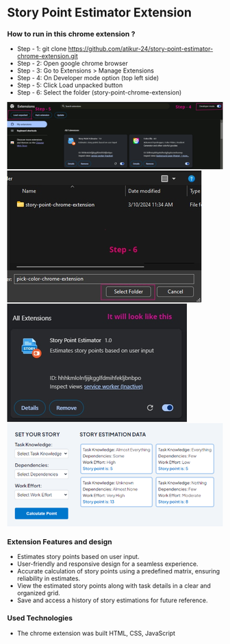 # Story Point Estimator Extension

### How to run in this chrome extension ?

-   Step - 1: git clone https://github.com/atikur-24/story-point-estimator-chrome-extension.git
-   Step - 2: Open google chrome browser
-   Step - 3: Go to Extensions > Manage Extensions
-   Step - 4: On Developer mode option (top left side)
-   Step - 5: Click Load unpacked button
-   Step - 6: Select the folder (story-point-chrome-extension)

![Step](/images/ss-1.jpg)
![Step](/images/ss-2.jpg) ![Step](/images/ss-3.jpg)
![Step](/images/ss-4.png)

### Extension Features and design

-   Estimates story points based on user input.
-   User-friendly and responsive design for a seamless experience.
-   Accurate calculation of story points using a predefined matrix, ensuring reliability in estimates.
-   View the estimated story points along with task details in a clear and organized grid.
-   Save and access a history of story estimations for future reference.

### Used Technologies

-   The chrome extension was built HTML, CSS, JavaScript
